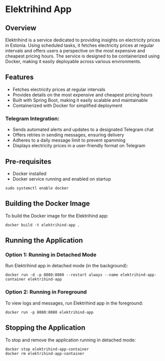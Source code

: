 # Elektrihind App
## Overview
Elektrihind is a service dedicated to providing insights on electricity prices in Estonia. Using scheduled tasks, it fetches electricity prices at regular intervals and offers users a perspective on the most expensive and cheapest pricing hours. The service is designed to be containerized using Docker, making it easily deployable across various environments.

## Features
* Fetches electricity prices at regular intervals
* Provides details on the most expensive and cheapest pricing hours
* Built with Spring Boot, making it easily scalable and maintainable
* Containerized with Docker for simplified deployment

### Telegram Integration:

* Sends automated alerts and updates to a designated Telegram chat
* Offers retries in sending messages, ensuring delivery
* Adheres to a daily message limit to prevent spamming
* Displays electricity prices in a user-friendly format on Telegram

## Pre-requisites
* Docker installed
* Docker service running and enabled on startup
```
sudo systemctl enable docker
```

## Building the Docker Image
To build the Docker image for the Elektrihind app:

```
docker build -t elektrihind-app .
```

## Running the Application
### Option 1: Running in Detached Mode
Run Elektrihind app in detached mode (in the background):

```
docker run -d -p 8080:8080 --restart always --name elektrihind-app-container elektrihind-app
```

### Option 2: Running in Foreground
To view logs and messages, run Elektrihind app in the foreground:

```
docker run -p 8080:8080 elektrihind-app
```

## Stopping the Application
To stop and remove the application running in detached mode:

```
docker stop elektrihind-app-container
docker rm elektrihind-app-container
```
